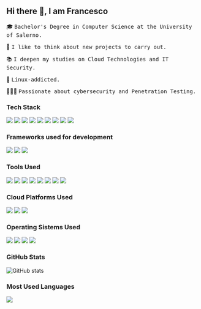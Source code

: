 ## Hi there 👋, I am Francesco

🎓 <samp>Bachelor's Degree in Computer Science at the University of Salerno.</samp>

🔨 <samp>I like to think about new projects to carry out.</samp>

📚 <samp>I deepen my studies on Cloud Technologies and IT Security.</samp>

🐧 <samp>Linux-addicted.</samp>

👨🏻‍💻 <samp>Passionate about cybersecurity and Penetration Testing.</samp>


### Tech Stack
<img src ="https://img.shields.io/badge/-HTML5-%23E34F26.svg?style=flat&logo=HTML5&logoColor=white"> <img src = "https://img.shields.io/badge/css3-%231572B6.svg?style=&logo=css3&logoColor=white">
<img src="https://img.shields.io/badge/c-%2300599C.svg?style=flat&logo=c&logoColor=white">
<img src="https://img.shields.io/badge/c%23-%23239120.svg?style=flat&logo=c-sharp&logoColor=white">
<img src="https://img.shields.io/badge/python-3670A0?style=flat&logo=python&logoColor=ffdd54"> 
<img src="https://img.shields.io/badge/javascript-%23323330.svg?style=flat&logo=javascript&logoColor=%23F7DF1E">
<img src="https://img.shields.io/badge/Shell_Script-333333?style=flat&logo=gnu-bash&logoColor=white">
<img src="https://img.shields.io/badge/MongoDB-%234ea94b.svg?style=flat&logo=mongodb&logoColor=white">
<img src="https://img.shields.io/badge/mysql-%2300f.svg?style=flat&logo=mysql&logoColor=white">

### Frameworks used for development
<img src="https://img.shields.io/badge/react_native-%2320232a.svg?style=flat&logo=react&logoColor=%2361DAFB"> <img src="https://img.shields.io/badge/expo-1C1E24?style=flat&logo=expo&logoColor=#D04A37">
<img src="https://img.shields.io/badge/node.js-6DA55F?style=flat&logo=node.js&logoColor=white">

### Tools Used
<img src="https://img.shields.io/badge/-Unity%203D-333333?style=flat&logo=unity"> <img src="https://img.shields.io/badge/Adobe%20XD-470137?style=flat&logo=Adobe%20XD&logoColor=#FF61F6">
<img src="https://img.shields.io/badge/Eclipse-FE7A16.svg?style=flat&logo=Eclipse&logoColor=white">
<img src="https://img.shields.io/badge/Visual%20Studio%20Code-0078d7.svg?style=flat&logo=visual-studio-code&logoColor=white">
<img src="https://img.shields.io/badge/IntelliJIDEA-000000.svg?style=flat&logo=intellij-idea&logoColor=white">
<img src="https://img.shields.io/badge/pycharm-143?style=flat&logo=pycharm&logoColor=black&color=black&labelColor=green">
<img src="https://img.shields.io/badge/github-%23121011.svg?style=flat&logo=github&logoColor=white">
<img src="https://img.shields.io/badge/gitlab-%23181717.svg?style=flat&logo=gitlab&logoColor=white">

### Cloud Platforms Used
<img src="https://img.shields.io/badge/AWS-%23FF9900.svg?style=flat&logo=amazon-aws&logoColor=white"> <img src="https://img.shields.io/badge/azure-%230072C6.svg?style=flat&logo=microsoftazure&logoColor=white">
<img src="https://img.shields.io/badge/Google%20Cloud-%234285F4.svg?style=flat&logo=google-cloud&logoColor=white">

### Operating Sistems Used
<img src="https://img.shields.io/badge/Kali%20Linux-333333?style=flat&logo=kalilinux&logoColor=#268BEE"> <img src="https://img.shields.io/badge/Windows-0078D6?style=flat&logo=windows&logoColor=white">
<img src="https://img.shields.io/badge/Ubuntu-E95420?style=flat&logo=ubuntu&logoColor=white">
<img src="https://img.shields.io/badge/cent%20os-002260?style=flat&logo=centos&logoColor=F0F0F0">

### GitHub Stats
![GitHub stats](https://github-readme-stats.vercel.app/api?username=FrancescoPa96&show_icons=true&theme=discord_old_blurple&hide_title=true)

### Most Used Languages
<p align="left">
    <img 
        src="https://github-readme-stats.vercel.app/api/top-langs/?username=FrancescoPa96&langs_count=100&layout=compact&theme=discord_old_blurple&hide_title=true" />
</p>
